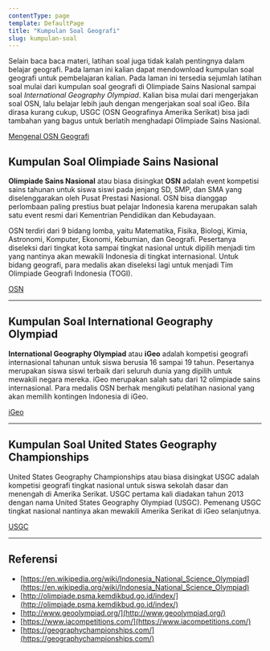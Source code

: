 ```yaml
---
contentType: page
template: DefaultPage
title: "Kumpulan Soal Geografi"
slug: kumpulan-soal
---
```


Selain baca baca materi, latihan soal juga tidak kalah pentingnya dalam belajar geografi. Pada laman ini kalian dapat mendownload kumpulan soal geografi untuk pembelajaran kalian. Pada laman ini tersedia sejumlah latihan soal mulai dari kumpulan soal geografi di Olimpiade Sains Nasional sampai soal *International Geography Olympiad*. Kalian bisa mulai dari mengerjakan soal OSN, lalu belajar lebih jauh dengan mengerjakan soal soal iGeo. Bila dirasa kurang cukup, USGC (OSN Geografinya Amerika Serikat) bisa jadi tambahan yang bagus untuk berlatih menghadapi Olimpiade Sains Nasional.

[Mengenal OSN Geografi](https://supergeografi.com/olimpiade/mengenal-osn-geografi) 

## Kumpulan Soal Olimpiade Sains Nasional

**Olimpiade Sains Nasional** atau biasa disingkat **OSN** adalah event kompetisi sains tahunan untuk siswa siswi pada jenjang SD, SMP, dan SMA yang diselenggarakan oleh Pusat Prestasi Nasional. OSN bisa dianggap perlombaan paling prestius buat pelajar Indonesia karena merupakan salah satu event resmi dari Kementrian Pendidikan dan Kebudayaan.

OSN terdiri dari 9 bidang lomba, yaitu Matematika, Fisika, Biologi, Kimia, Astronomi, Komputer, Ekonomi, Kebumian, dan Geografi. Pesertanya diseleksi dari tingkat kota sampai tingkat nasional untuk dipilih menjadi tim yang nantinya akan mewakili Indonesia di tingkat internasional. Untuk bidang geografi, para medalis akan diseleksi lagi untuk menjadi Tim Olimpiade Geografi Indonesia (TOGI).

[OSN](https://supergeografi.com/olimpiade/kumpulan-soal-olimipiade-sains-nasional/)

---

## Kumpulan Soal International Geography Olympiad

**International Geography Olympiad** atau **iGeo** adalah kompetisi geografi internasional tahunan untuk siswa berusia 16 sampai 19 tahun. Pesertanya merupakan siswa siswi terbaik dari seluruh dunia yang dipilih untuk mewakili negara mereka. iGeo merupakan salah satu dari 12 olimpiade sains internasional. Para medalis OSN berhak mengikuti pelatihan nasional yang akan memilih kontingen Indonesia di iGeo.

[iGeo](https://supergeografi.com/olimpiade/kumpulan-soal-igeo/)

---

## Kumpulan Soal United States Geography Championships

United States Geography Championships atau biasa disingkat USGC adalah kompetisi geografi tingkat nasional untuk siswa sekolah dasar dan menengah di Amerika Serikat. USGC pertama kali diadakan tahun 2013 dengan nama United States Geography Olympiad (USGC). Pemenang USGC tingkat nasional nantinya akan mewakili Amerika Serikat di iGeo selanjutnya.

[USGC](https://supergeografi.com/olimpiade/kumpulan-soal-usgc/)

---

## Referensi

- [https://en.wikipedia.org/wiki/Indonesia_National_Science_Olympiad](https://en.wikipedia.org/wiki/Indonesia_National_Science_Olympiad)
- [http://olimpiade.psma.kemdikbud.go.id/index/](http://olimpiade.psma.kemdikbud.go.id/index/)
- [http://www.geoolympiad.org/](http://www.geoolympiad.org/)
- [https://www.iacompetitions.com/](https://www.iacompetitions.com/)
- [https://geographychampionships.com/](https://geographychampionships.com/)